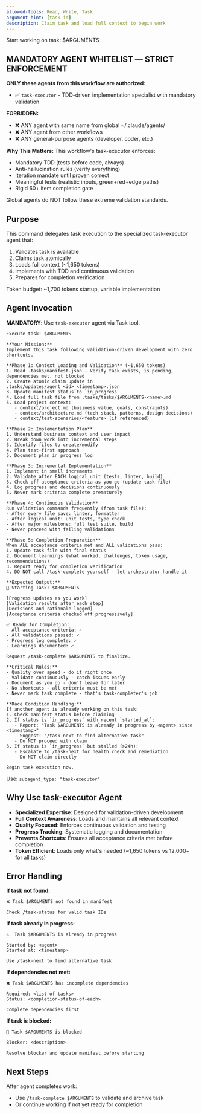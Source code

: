 ```yaml
---
allowed-tools: Read, Write, Task
argument-hint: [task-id]
description: Claim task and load full context to begin work
---
```


Start working on task: $ARGUMENTS

## MANDATORY AGENT WHITELIST — STRICT ENFORCEMENT

**ONLY these agents from this workflow are authorized:**

- ✅ `task-executor` - TDD-driven implementation specialist with mandatory validation

**FORBIDDEN:**
- ❌ ANY agent with same name from global ~/.claude/agents/
- ❌ ANY agent from other workflows
- ❌ ANY general-purpose agents (developer, coder, etc.)

**Why This Matters:**
This workflow's task-executor enforces:
- Mandatory TDD (tests before code, always)
- Anti-hallucination rules (verify everything)
- Iteration mandate until proven correct
- Meaningful tests (realistic inputs, green+red+edge paths)
- Rigid 60+ item completion gate

Global agents do NOT follow these extreme validation standards.

## Purpose

This command delegates task execution to the specialized task-executor agent that:
1. Validates task is available
2. Claims task atomically
3. Loads full context (~1,650 tokens)
4. Implements with TDD and continuous validation
5. Prepares for completion verification

Token budget: ~1,700 tokens startup, variable implementation

## Agent Invocation

**MANDATORY**: Use `task-executor` agent via Task tool.

```
Execute task: $ARGUMENTS

**Your Mission:**
Implement this task following validation-driven development with zero shortcuts.

**Phase 1: Context Loading and Validation** (~1,650 tokens)
1. Read .tasks/manifest.json - Verify task exists, is pending, dependencies met, not blocked
2. Create atomic claim update in .tasks/updates/agent_<id>_<timestamp>.json
3. Update manifest status to `in_progress`
4. Load full task file from .tasks/tasks/$ARGUMENTS-<name>.md
5. Load project context:
   - context/project.md (business value, goals, constraints)
   - context/architecture.md (tech stack, patterns, design decisions)
   - context/test-scenarios/<feature> (if referenced)

**Phase 2: Implementation Plan**
1. Understand business context and user impact
2. Break down work into incremental steps
3. Identify files to create/modify
4. Plan test-first approach
5. Document plan in progress log

**Phase 3: Incremental Implementation**
1. Implement in small increments
2. Validate after EACH logical unit (tests, linter, build)
3. Check off acceptance criteria as you go (update task file)
4. Log progress and decisions continuously
5. Never mark criteria complete prematurely

**Phase 4: Continuous Validation**
Run validation commands frequently (from task file):
- After every file save: linter, formatter
- After logical unit: unit tests, type check
- After major milestone: full test suite, build
- Never proceed with failing validations

**Phase 5: Completion Preparation**
When ALL acceptance criteria met and ALL validations pass:
1. Update task file with final status
2. Document learnings (what worked, challenges, token usage, recommendations)
3. Report ready for completion verification
4. DO NOT call /task-complete yourself - let orchestrator handle it

**Expected Output:**
🚀 Starting Task: $ARGUMENTS

[Progress updates as you work]
[Validation results after each step]
[Decisions and rationale logged]
[Acceptance criteria checked off progressively]

✅ Ready for Completion:
- All acceptance criteria: ✓
- All validations passed: ✓
- Progress log complete: ✓
- Learnings documented: ✓

Request /task-complete $ARGUMENTS to finalize.

**Critical Rules:**
- Quality over speed - do it right once
- Validate continuously - catch issues early
- Document as you go - don't leave for later
- No shortcuts - all criteria must be met
- Never mark task complete - that's task-completer's job

**Race Condition Handling:**
If another agent is already working on this task:
1. Check manifest status before claiming
2. If status is `in_progress` with recent `started_at`:
   - Report: "Task $ARGUMENTS is already in progress by <agent> since <timestamp>"
   - Suggest: "/task-next to find alternative task"
   - Do NOT proceed with claim
3. If status is `in_progress` but stalled (>24h):
   - Escalate to /task-next for health check and remediation
   - Do NOT claim directly

Begin task execution now.
```

Use: `subagent_type: "task-executor"`

## Why Use task-executor Agent

- **Specialized Expertise**: Designed for validation-driven development
- **Full Context Awareness**: Loads and maintains all relevant context
- **Quality Focused**: Enforces continuous validation and testing
- **Progress Tracking**: Systematic logging and documentation
- **Prevents Shortcuts**: Ensures all acceptance criteria met before completion
- **Token Efficient**: Loads only what's needed (~1,650 tokens vs 12,000+ for all tasks)

## Error Handling

**If task not found:**
```
❌ Task $ARGUMENTS not found in manifest

Check /task-status for valid task IDs
```

**If task already in progress:**
```
⚠️  Task $ARGUMENTS is already in progress

Started by: <agent>
Started at: <timestamp>

Use /task-next to find alternative task
```

**If dependencies not met:**
```
❌ Task $ARGUMENTS has incomplete dependencies

Required: <list-of-tasks>
Status: <completion-status-of-each>

Complete dependencies first
```

**If task is blocked:**
```
🚫 Task $ARGUMENTS is blocked

Blocker: <description>

Resolve blocker and update manifest before starting
```

## Next Steps

After agent completes work:
- Use `/task-complete $ARGUMENTS` to validate and archive task
- Or continue working if not yet ready for completion
